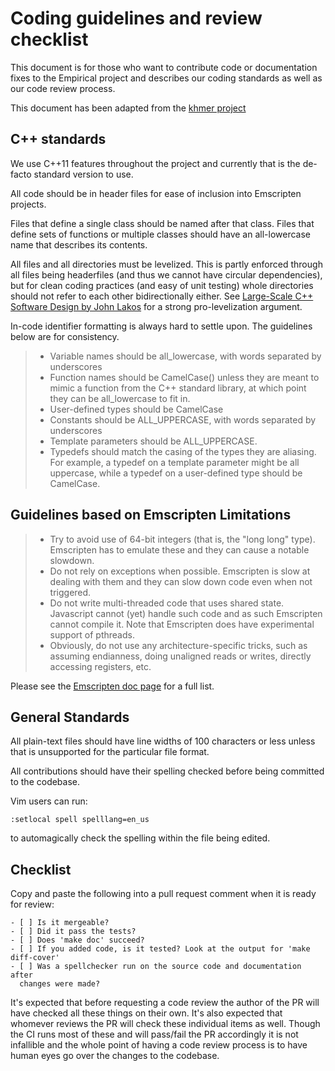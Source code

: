 Coding guidelines and review checklist
======================================

This document is for those who want to contribute code or documentation
fixes to the Empirical project and describes our coding standards as
well as our code review process.

This document has been adapted from the [khmer
project](https://khmer.readthedocs.org/en/v1.4.1/dev/coding-guidelines-and-review.html)

C++ standards
-------------

We use C++11 features throughout the project and currently that is the
de-facto standard version to use.

All code should be in header files for ease of inclusion into Emscripten
projects.

Files that define a single class should be named after that class. Files
that define sets of functions or multiple classes should have an
all-lowercase name that describes its contents.

All files and all directories must be levelized. This is partly enforced
through all files being headerfiles (and thus we cannot have circular
dependencies), but for clean coding practices (and easy of unit testing)
whole directories should not refer to each other bidirectionally either.
See [Large-Scale C++ Software Design by John
Lakos](http://www.amazon.com/Large-Scale-Software-Design-John-Lakos/dp/0201633620/)
for a strong pro-levelization argument.

In-code identifier formatting is always hard to settle upon. The
guidelines below are for consistency.

> -   Variable names should be all\_lowercase, with words separated by
>     underscores
> -   Function names should be CamelCase() unless they are meant to
>     mimic a function from the C++ standard library, at which point
>     they can be all\_lowercase to fit in.
> -   User-defined types should be CamelCase
> -   Constants should be ALL\_UPPERCASE, with words separated by
>     underscores
> -   Template parameters should be ALL\_UPPERCASE.
> -   Typedefs should match the casing of the types they are aliasing.
>     For example, a typedef on a template parameter might be all
>     uppercase, while a typedef on a user-defined type should be
>     CamelCase.

Guidelines based on Emscripten Limitations
------------------------------------------

> -   Try to avoid use of 64-bit integers (that is, the \"long long\"
>     type). Emscripten has to emulate these and they can cause a
>     notable slowdown.
> -   Do not rely on exceptions when possible. Emscripten is slow at
>     dealing with them and they can slow down code even when not
>     triggered.
> -   Do not write multi-threaded code that uses shared state.
>     Javascript cannot (yet) handle such code and as such Emscripten
>     cannot compile it. Note that Emscripten does have experimental
>     support of pthreads.
> -   Obviously, do not use any architecture-specific tricks, such as
>     assuming endianness, doing unaligned reads or writes, directly
>     accessing registers, etc.

Please see the [Emscripten doc
page](https://kripken.github.io/emscripten-site/docs/porting/guidelines/portability_guidelines.html)
for a full list.

General Standards
-----------------

All plain-text files should have line widths of 100 characters or less
unless that is unsupported for the particular file format.

All contributions should have their spelling checked before being
committed to the codebase.

Vim users can run:

    :setlocal spell spelllang=en_us

to automagically check the spelling within the file being edited.

Checklist
---------

Copy and paste the following into a pull request comment when it is
ready for review:

    - [ ] Is it mergeable?
    - [ ] Did it pass the tests?
    - [ ] Does 'make doc' succeed?
    - [ ] If you added code, is it tested? Look at the output for 'make diff-cover'
    - [ ] Was a spellchecker run on the source code and documentation after
      changes were made?

It\'s expected that before requesting a code review the author of the PR
will have checked all these things on their own. It\'s also expected
that whomever reviews the PR will check these individual items as well.
Though the CI runs most of these and will pass/fail the PR accordingly
it is not infallible and the whole point of having a code review process
is to have human eyes go over the changes to the codebase.
